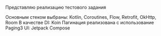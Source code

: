 Представляю реализацию тестового задания

Основным стеком выбраны: Kotlin, Coroutines, Flow, Retrofit, OkHttp, Room
В качестве DI: Koin
Пагинация реализована с использование Paging3
UI: Jetpack Compose
